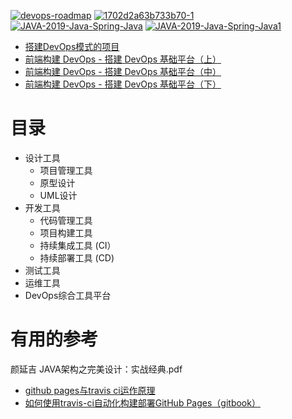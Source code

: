 <a href="https://ibb.co/5vr0hBR"><img src="https://i.ibb.co/pZf7jJL/devops-roadmap.png" alt="devops-roadmap" border="0"></a>
<a href="https://ibb.co/jT3db95"><img src="https://i.ibb.co/MsPbZyh/1702d2a63b733b70-1.webp" alt="1702d2a63b733b70-1" border="0"></a>
<a href="https://ibb.co/LPN6g4h"><img src="https://i.ibb.co/dcm6pnJ/JAVA-2019-Java-Spring-Java.png" alt="JAVA-2019-Java-Spring-Java" border="0"></a>
<a href="https://ibb.co/Vx8g66x"><img src="https://i.ibb.co/1MxrccM/JAVA-2019-Java-Spring-Java1.png" alt="JAVA-2019-Java-Spring-Java1" border="0"></a>



* [搭建DevOps模式的项目](https://juejin.cn/post/6844904062081564679)
* [前端构建 DevOps - 搭建 DevOps 基础平台（上）](https://www.jianshu.com/p/2ed8c808b654)
* [前端构建 DevOps - 搭建 DevOps 基础平台（中）](https://www.jianshu.com/p/f7bb0262794b)
* [前端构建 DevOps - 搭建 DevOps 基础平台（下）](https://www.jianshu.com/p/2c7e09fd52de)
 
 
 # 目录
 
 * 设计工具
   * 项目管理工具
   * 原型设计
   * UML设计  
 * 开发工具
   * 代码管理工具 
   * 项目构建工具
   * 持续集成工具 (CI）
   * 持续部署工具 (CD)
 * 测试工具
 * 运维工具
 * DevOps综合工具平台



# 有用的参考
 颜延吉 JAVA架构之完美设计：实战经典.pdf
* [github pages与travis ci运作原理](https://www.cnblogs.com/zhangnan35/p/10830010.html)
* [如何使用travis-ci自动化构建部署GitHub Pages（gitbook）](https://blog.csdn.net/hanyajun0123/article/details/89533000)
